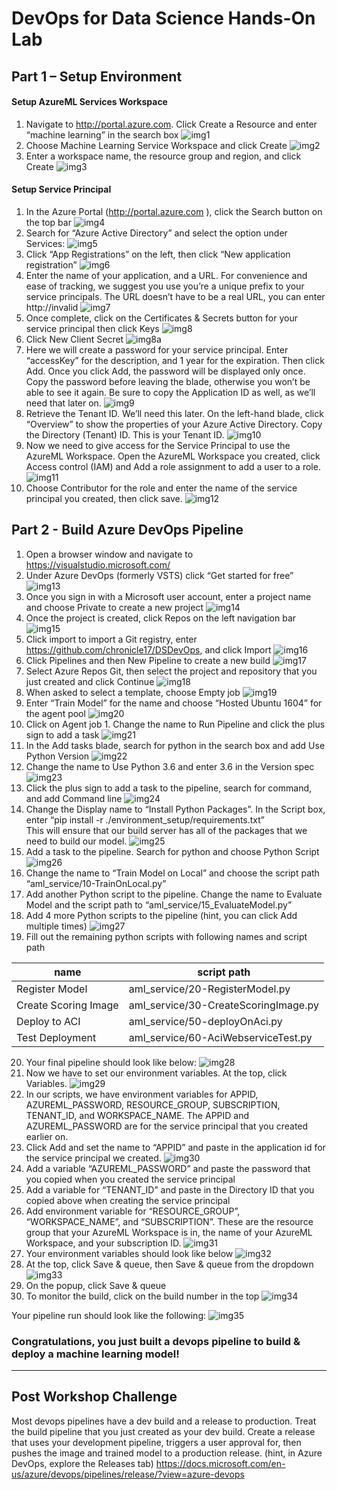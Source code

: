 # DevOps for Data Science Hands-On Lab
## Part 1 – Setup Environment
#### Setup AzureML Services Workspace
1. Navigate to http://portal.azure.com. Click Create a Resource and enter “machine learning” in the search box
![img1](./lab/images/img01.png)
2. Choose Machine Learning Service Workspace and click Create
![img2](./lab/images/img02.png)
3. Enter a workspace name, the resource group and region, and click Create
![img3](./lab/images/img03.png)

#### Setup Service Principal
1.	In the Azure Portal (http://portal.azure.com ), click the Search button on the top bar
![img4](./lab/images/img04.png)
2.	Search for “Azure Active Directory” and select the option under Services:
![img5](./lab/images/img05.png)
3.	Click “App Registrations” on the left, then click “New application registration”
![img6](./lab/images/img06.png)
4.	Enter the name of your application, and a URL.  For convenience and ease of tracking, we suggest you use you’re a unique prefix to your service principals.  The URL doesn’t have to be a real URL, you can enter http://invalid
![img7](./lab/images/img07.png)
5.	Once complete, click on the Certificates & Secrets button for your service principal then click Keys
![img8](./lab/images/img08.png)
6.  Click New Client Secret
![img8a](./lab/images/img08a.png)
7.	Here we will create a password for your service principal.  Enter “accessKey” for the description, and 1 year for the expiration.  Then click Add.  Once you click Add, the password will be displayed only once.  Copy the password before leaving the blade, otherwise you won’t be able to see it again.  Be sure to copy the Application ID as well, as we’ll need that later on.
![img9](./lab/images/img09.png)
8.	Retrieve the Tenant ID.  We’ll need this later.  On the left-hand blade, click “Overview” to show the properties of your Azure Active Directory.  Copy the Directory (Tenant) ID.  This is your Tenant ID.
![img10](./lab/images/img10.png)
9.	Now we need to give access for the Service Principal to use the AzureML Workspace.  Open the AzureML Workspace you created, click Access control (IAM) and Add a role assignment to add a user to a role.
![img11](./lab/images/img11.png)
10.	Choose Contributor for the role and enter the name of the service principal you created, then click save.
![img12](./lab/images/img12.png)

## Part 2 - Build Azure DevOps Pipeline
1.	Open a browser window and navigate to https://visualstudio.microsoft.com/
2. Under Azure DevOps (formerly VSTS) click “Get started for free”
![img13](./lab/images/img13.png)
3.	Once you sign in with a Microsoft user account, enter a project name and choose Private to create a new project
![img14](./lab/images/img14.png)
4.	Once the project is created, click Repos on the left navigation bar
![img15](./lab/images/img15.png)
5.	Click import to import a Git registry, enter https://github.com/chronicle17/DSDevOps, and click Import
![img16](./lab/images/img16.png)
6.	Click Pipelines and then New Pipeline to create a new build
![img17](./lab/images/img17.png)
7.	Select Azure Repos Git, then select the project and repository that you just created and click Continue
![img18](./lab/images/img18.png)
8.	When asked to select a template, choose Empty job
![img19](./lab/images/img19.png)
9.	Enter “Train Model” for the name and choose “Hosted Ubuntu 1604” for the agent pool
![img20](./lab/images/img20.png)
10.	Click on Agent job 1. Change the name to Run Pipeline and click the plus sign to add a task
![img21](./lab/images/img21.png)
11.	In the Add tasks blade, search for python in the search box and add Use Python Version
![img22](./lab/images/img22.png)
12.	Change the name to Use Python 3.6 and enter 3.6 in the Version spec
![img23](./lab/images/img23.png)
13.	Click the plus sign to add a task to the pipeline, search for command, and add Command line
![img24](./lab/images/img24.png)
14.	Change the Display name to “Install Python Packages”.  In the Script box, enter
“pip install -r ./environment_setup/requirements.txt”  
This will ensure that our build server has all of the packages that we need to build our model.
![img25](./lab/images/img25.png)
15.	Add a task to the pipeline. Search for python and choose Python Script
![img26](./lab/images/img26.png)
16.	Change the name to “Train Model on Local” and choose the script path “aml_service/10-TrainOnLocal.py”
17.	Add another Python script to the pipeline.  Change the name to Evaluate Model and the script path to “aml_service/15_EvaluateModel.py”
18.	Add 4 more Python scripts to the pipeline (hint, you can click Add multiple times)
![img27](./lab/images/img27.png)
19.	Fill out the remaining python scripts with following names and script path  

|name | script path|
|---- | ------------|
|Register Model    | aml_service/20-RegisterModel.py      |
|Create Scoring Image   | aml_service/30-CreateScoringImage.py  |
|Deploy to ACI   | aml_service/50-deployOnAci.py  |
|Test Deployment | aml_service/60-AciWebserviceTest.py |

20.	Your final pipeline should look like below:
![img28](./lab/images/img28.png)
21.	Now we have to set our environment variables. At the top, click Variables.
![img29](./lab/images/img29.png)
22.	In our scripts, we have environment variables for APPID, AZUREML_PASSWORD, RESOURCE_GROUP, SUBSCRIPTION, TENANT_ID, and WORKSPACE_NAME.  The APPID and AZUREML_PASSWORD are for the service principal that you created earlier on.
23.	Click Add and set the name to “APPID” and paste in the application id for the service principal we created.
![img30](./lab/images/img30.png)
24.	Add a variable “AZUREML_PASSWORD” and paste the password that you copied when you created the service principal
25.	Add a variable for “TENANT_ID” and paste in the Directory ID that you copied above when creating the service principal
26.	Add environment variable for “RESOURCE_GROUP”, “WORKSPACE_NAME”, and “SUBSCRIPTION”. These are the resource group that your AzureML Workspace is in, the name of your AzureML Workspace, and your subscription ID.
![img31](./lab/images/img31.png)
27.	Your environment variables should look like below
![img32](./lab/images/img32.png)
28.	At the top, click Save & queue, then Save & queue from the dropdown
![img33](./lab/images/img33.png)
29.	On the popup, click Save & queue
30.	To monitor the build, click on the build number in the top
![img34](./lab/images/img34.png)

Your pipeline run should look like the following:
![img35](./lab/images/img35.png)
### Congratulations, you just built a devops pipeline to build & deploy a machine learning model!
---

## Post Workshop Challenge
Most devops pipelines have a dev build and a release to production.  Treat the build pipeline that you just created as your dev build.  Create a release that uses your development pipeline, triggers a user approval for, then pushes the image and trained model to a production release. (hint, in Azure DevOps, explore the Releases tab)
https://docs.microsoft.com/en-us/azure/devops/pipelines/release/?view=azure-devops

